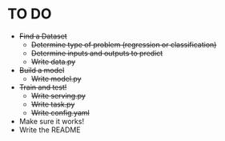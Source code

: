 # TO DO

- ~~Find a Dataset~~
    - ~~Determine type of problem (regression or classification)~~
    - ~~Determine inputs and outputs to predict~~
    - ~~Write data.py~~
- ~~Build a model~~
    - ~~Write model.py~~
- ~~Train and test!~~
    - ~~Write serving.py~~
    - ~~Write task.py~~
    - ~~Write config.yaml~~
- Make sure it works!
- Write the README
